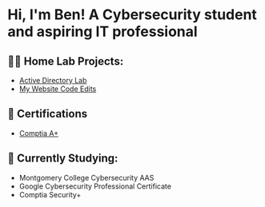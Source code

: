 <h1>Hi, I'm Ben! A Cybersecurity student and aspiring IT professional

<h2>👨‍💻 Home Lab Projects:</h2>

- [Active Directory Lab](https://github.com/Bzahirpour/ActiveDirectoryLab/blob/main/README.md)
- [My Website Code Edits](https://www.youtube.com/watch?v=uHy3oM7NnoU)

<h2>📄 Certifications</h2>

- [Comptia A+](https://www.credly.com/badges/0608eb26-3a29-4353-bb45-b4647f1cd22f/linked_in_profile)

<h2>🏫 Currently Studying:</h2>

- Montgomery College Cybersecurity AAS<br>
- Google Cybersecurity Professional Certificate<br>
- Comptia Security+<br>

